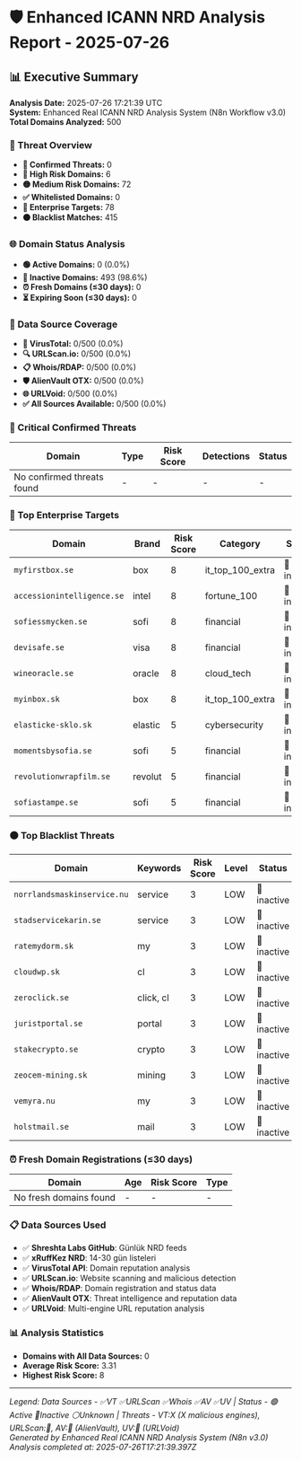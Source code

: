# 🛡️ Enhanced ICANN NRD Analysis Report - 2025-07-26

## 📊 Executive Summary

**Analysis Date:** 2025-07-26 17:21:39 UTC  
**System:** Enhanced Real ICANN NRD Analysis System (N8n Workflow v3.0)  
**Total Domains Analyzed:** 500

### 🎯 Threat Overview
- **🚨 Confirmed Threats:** 0
- **🔴 High Risk Domains:** 6
- **🟡 Medium Risk Domains:** 72
- **✅ Whitelisted Domains:** 0
- **🎯 Enterprise Targets:** 78
- **⚫ Blacklist Matches:** 415

### 🌐 Domain Status Analysis
- **🟢 Active Domains:** 0 (0.0%)
- **🔴 Inactive Domains:** 493 (98.6%)
- **⏰ Fresh Domains (≤30 days):** 0
- **⏳ Expiring Soon (≤30 days):** 0

### 📡 Data Source Coverage
- **🦠 VirusTotal:** 0/500 (0.0%)
- **🔍 URLScan.io:** 0/500 (0.0%)
- **📋 Whois/RDAP:** 0/500 (0.0%)
- **🛡️ AlienVault OTX:** 0/500 (0.0%)
- **🌐 URLVoid:** 0/500 (0.0%)
- **✅ All Sources Available:** 0/500 (0.0%)

### 🚨 Critical Confirmed Threats

| Domain | Type | Risk Score | Detections | Status |
|--------|------|------------|------------|---------|
| No confirmed threats found | - | - | - | - |

### 🎯 Top Enterprise Targets

| Domain | Brand | Risk Score | Category | Status | Data Sources | Threats |
|--------|-------|------------|----------|---------|-------------|---------|
| `myfirstbox.se` | box | 8 | it_top_100_extra | 🔴 inactive | ❌❌❌❌❌ | Clean |
| `accessionintelligence.se` | intel | 8 | fortune_100 | 🔴 inactive | ❌❌❌❌❌ | Clean |
| `sofiessmycken.se` | sofi | 8 | financial | 🔴 inactive | ❌❌❌❌❌ | Clean |
| `devisafe.se` | visa | 8 | financial | 🔴 inactive | ❌❌❌❌❌ | Clean |
| `wineoracle.se` | oracle | 8 | cloud_tech | 🔴 inactive | ❌❌❌❌❌ | Clean |
| `myinbox.sk` | box | 8 | it_top_100_extra | 🔴 inactive | ❌❌❌❌❌ | Clean |
| `elasticke-sklo.sk` | elastic | 5 | cybersecurity | 🔴 inactive | ❌❌❌❌❌ | Clean |
| `momentsbysofia.se` | sofi | 5 | financial | 🔴 inactive | ❌❌❌❌❌ | Clean |
| `revolutionwrapfilm.se` | revolut | 5 | financial | 🔴 inactive | ❌❌❌❌❌ | Clean |
| `sofiastampe.se` | sofi | 5 | financial | 🔴 inactive | ❌❌❌❌❌ | Clean |

### ⚫ Top Blacklist Threats

| Domain | Keywords | Risk Score | Level | Status | Data Sources | Threats |
|--------|----------|------------|-------|---------|-------------|---------|
| `norrlandsmaskinservice.nu` | service | 3 | LOW | 🔴 inactive | ❌❌❌❌❌ | Clean |
| `stadservicekarin.se` | service | 3 | LOW | 🔴 inactive | ❌❌❌❌❌ | Clean |
| `ratemydorm.sk` | my | 3 | LOW | 🔴 inactive | ❌❌❌❌❌ | Clean |
| `cloudwp.sk` | cl | 3 | LOW | 🔴 inactive | ❌❌❌❌❌ | Clean |
| `zeroclick.se` | click, cl | 3 | LOW | 🔴 inactive | ❌❌❌❌❌ | Clean |
| `juristportal.se` | portal | 3 | LOW | 🔴 inactive | ❌❌❌❌❌ | Clean |
| `stakecrypto.se` | crypto | 3 | LOW | 🔴 inactive | ❌❌❌❌❌ | Clean |
| `zeocem-mining.sk` | mining | 3 | LOW | 🔴 inactive | ❌❌❌❌❌ | Clean |
| `vemyra.nu` | my | 3 | LOW | 🔴 inactive | ❌❌❌❌❌ | Clean |
| `holstmail.se` | mail | 3 | LOW | 🔴 inactive | ❌❌❌❌❌ | Clean |

### ⏰ Fresh Domain Registrations (≤30 days)

| Domain | Age | Risk Score | Type |
|--------|-----|------------|------|
| No fresh domains found | - | - | - |

### 📋 Data Sources Used
- ✅ **Shreshta Labs GitHub**: Günlük NRD feeds
- ✅ **xRuffKez NRD**: 14-30 gün listeleri  
- ✅ **VirusTotal API**: Domain reputation analysis
- ✅ **URLScan.io**: Website scanning and malicious detection
- ✅ **Whois/RDAP**: Domain registration and status data
- ✅ **AlienVault OTX**: Threat intelligence and reputation data
- ✅ **URLVoid**: Multi-engine URL reputation analysis

### 📊 Analysis Statistics
- **Domains with All Data Sources:** 0
- **Average Risk Score:** 3.31
- **Highest Risk Score:** 8

---
*Legend: Data Sources - ✅VT ✅URLScan ✅Whois ✅AV ✅UV | Status - 🟢Active 🔴Inactive ⚪Unknown | Threats - VT:X (X malicious engines), URLScan:🚨, AV:🚨 (AlienVault), UV:🚨 (URLVoid)*  
*Generated by Enhanced Real ICANN NRD Analysis System (N8n v3.0)*  
*Analysis completed at: 2025-07-26T17:21:39.397Z*